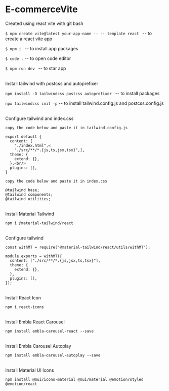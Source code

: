 # E-commerceVite

Created using react vite with git bash<br/>

`$ npm create vite@latest your-app-name -- -- template react `
-- to create a react vite app<br/>

`$ npm i `
-- to install app packages<br/>

`$ code .`
-- to open code editor<br/>

`$ npm run dev `
-- to star app<br/>

<br/>
Install tailwind with postcss and autoprefixer <br/>

`npm install -D tailwindcss postcss autoprefixer `
-- to install packages<br/>

`npx tailwindcss init -p`
-- to install tailwind.config.js and postcss.config.js<br/>

<br/>
Configure tailwind and index.css<br/>

`copy the code below and paste it in tailwind.config.js`

```/** @type {import('tailwindcss').Config} *
export default {
  content: [
    "./index.html",<
    "./src/**/*.{js,ts,jsx,tsx}",],
  theme: {
    extend: {},
  },<br/>
  plugins: [],
}
```

`copy the code below and paste it in index.css`

```
@tailwind base;
@tailwind components;
@tailwind utilities;
```

<br/>
Install Material Tailwind<br/>

`npm i @material-tailwind/react`

<br/>
Configure tailwind

```
const withMT = require("@material-tailwind/react/utils/withMT");

module.exports = withMT({
  content: ["./src/**/*.{js,jsx,ts,tsx}"],
  theme: {
    extend: {},
  },
  plugins: [],
});
```

<br/>
Install React Icon<br/>

`npm i react-icons`

<br/>
Install Embla React Carousel<br/>

`npm install embla-carousel-react --save`

<br/>
Install Embla Carousel Autoplay<br/>

`npm install embla-carousel-autoplay --save`

<br/>
Install Material UI Icons<br/>

`npm install @mui/icons-material @mui/material @emotion/styled @emotion/react`
